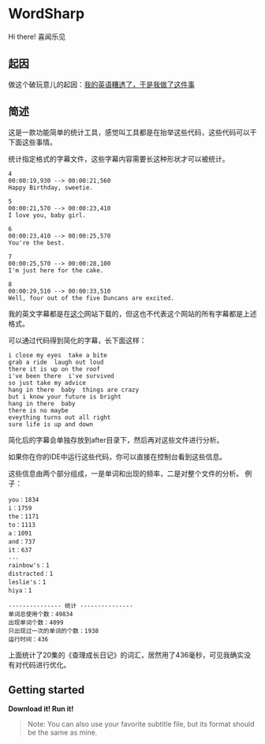 # WordSharp
Hi there! 喜闻乐见

## 起因

做这个破玩意儿的起因：[我的英语糟透了，于是我做了这件事](https://www.jianshu.com/p/b825940505ac)
## 简述
这是一款功能简单的统计工具，感觉叫工具都是在抬举这些代码，这些代码可以干下面这些事情。

统计指定格式的字幕文件，这些字幕内容需要长这种形状才可以被统计。

```
4
00:00:19,930 --> 00:00:21,560
Happy Birthday, sweetie.

5
00:00:21,570 --> 00:00:23,410
I love you, baby girl.

6
00:00:23,410 --> 00:00:25,570
You're the best.

7
00:00:25,570 --> 00:00:28,100
I'm just here for the cake.

8
00:00:29,510 --> 00:00:33,510
Well, four out of the five Duncans are excited.
```

我的英文字幕都是在[这个](http://subhd.com/)网站下载的，但这也不代表这个网站的所有字幕都是上述格式。

可以通过代码得到简化的字幕，长下面这样：

```
i close my eyes  take a bite
grab a ride  laugh out loud
there it is up on the roof
i've been there  i've survived
so just take my advice
hang in there  baby  things are crazy
but i know your future is bright
hang in there  baby
there is no maybe
eveything turns out all right
sure life is up and down
```
简化后的字幕会单独存放到after目录下，然后再对这些文件进行分析。

如果你在你的IDE中运行这些代码，你可以直接在控制台看到这些信息。

这些信息由两个部分组成，一是单词和出现的频率，二是对整个文件的分析。
例子：

```
you：1834
i：1759
the：1171
to：1113
a：1091
and：737
it：637
...
rainbow's：1
distracted：1
leslie's：1
hiya：1

--------------- 统计 ---------------
单词总使用个数：49834
出现单词个数：4099
只出现过一次的单词的个数：1938
运行时间：436
```
上面统计了20集的《查理成长日记》的词汇，居然用了436毫秒，可见我确实没有对代码进行优化。
## Getting started

**Download it! Run it!**

>Note: You can also use your favorite subtitle file, but its format should be the same as mine.

